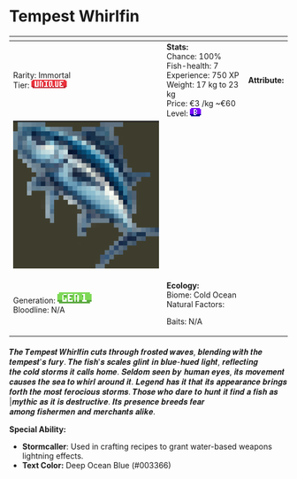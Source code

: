 # Tempest Whirlfin

<table data-view="cards"><thead><tr><th></th><th></th><th></th></tr></thead><tbody><tr><td>Rarity: Immortal<br>Tier: <img src="../../../../../.gitbook/assets/image (3).png" alt=""></td><td><strong>Stats:</strong><br>Chance: 100%<br>Fish-health: 7<br>Experience: 750 XP<br>Weight: 17 kg to 23 kg<br>Price: €3 /kg  ~€60<br>Level:  <img src="../../../../../.gitbook/assets/image (11).png" alt=""></td><td><strong>Attribute:</strong> </td></tr><tr><td><img src="../../../../../.gitbook/assets/image (7).png" alt="" data-size="original"></td><td></td><td></td></tr><tr><td>Generation: <img src="../../../../../.gitbook/assets/gen1 (1).png" alt=""><br>Bloodline: N/A</td><td><p><strong>Ecology:</strong> <br>Biome: Cold Ocean<br>Natural Factors: </p><p>Baits: N/A<br></p></td><td></td></tr></tbody></table>

####

𝑻𝒉𝒆 𝑻𝒆𝒎𝒑𝒆𝒔𝒕 𝑾𝒉𝒊𝒓𝒍𝒇𝒊𝒏 𝒄𝒖𝒕𝒔 𝒕𝒉𝒓𝒐𝒖𝒈𝒉 𝒇𝒓𝒐𝒔𝒕𝒆𝒅 𝒘𝒂𝒗𝒆𝒔, 𝒃𝒍𝒆𝒏𝒅𝒊𝒏𝒈 𝒘𝒊𝒕𝒉 𝒕𝒉𝒆\
&#x20;𝒕𝒆𝒎𝒑𝒆𝒔𝒕'𝒔 𝒇𝒖𝒓𝒚. 𝑻𝒉𝒆 𝒇𝒊𝒔𝒉'𝒔 𝒔𝒄𝒂𝒍𝒆𝒔 𝒈𝒍𝒊𝒏𝒕 𝒊𝒏 𝒃𝒍𝒖𝒆-𝒉𝒖𝒆𝒅 𝒍𝒊𝒈𝒉𝒕, 𝒓𝒆𝒇𝒍𝒆𝒄𝒕𝒊𝒏𝒈 \
𝒕𝒉𝒆 𝒄𝒐𝒍𝒅 𝒔𝒕𝒐𝒓𝒎𝒔 𝒊𝒕 𝒄𝒂𝒍𝒍𝒔 𝒉𝒐𝒎𝒆. 𝑺𝒆𝒍𝒅𝒐𝒎 𝒔𝒆𝒆𝒏 𝒃𝒚 𝒉𝒖𝒎𝒂𝒏 𝒆𝒚𝒆𝒔, 𝒊𝒕𝒔 𝒎𝒐𝒗𝒆𝒎𝒆𝒏𝒕\
𝒄𝒂𝒖𝒔𝒆𝒔 𝒕𝒉𝒆 𝒔𝒆𝒂 𝒕𝒐 𝒘𝒉𝒊𝒓𝒍 𝒂𝒓𝒐𝒖𝒏𝒅 𝒊𝒕. 𝑳𝒆𝒈𝒆𝒏𝒅 𝒉𝒂𝒔 𝒊𝒕 𝒕𝒉𝒂𝒕 𝒊𝒕𝒔 𝒂𝒑𝒑𝒆𝒂𝒓𝒂𝒏𝒄𝒆 𝒃𝒓𝒊𝒏𝒈𝒔 \
𝒇𝒐𝒓𝒕𝒉 𝒕𝒉𝒆 𝒎𝒐𝒔𝒕 𝒇𝒆𝒓𝒐𝒄𝒊𝒐𝒖𝒔 𝒔𝒕𝒐𝒓𝒎𝒔. 𝑻𝒉𝒐𝒔𝒆 𝒘𝒉𝒐 𝒅𝒂𝒓𝒆 𝒕𝒐 𝒉𝒖𝒏𝒕 𝒊𝒕 𝒇𝒊𝒏𝒅 𝒂 𝒇𝒊𝒔𝒉 𝒂𝒔 \
|𝒎𝒚𝒕𝒉𝒊𝒄 𝒂𝒔 𝒊𝒕 𝒊𝒔 𝒅𝒆𝒔𝒕𝒓𝒖𝒄𝒕𝒊𝒗𝒆. 𝑰𝒕𝒔 𝒑𝒓𝒆𝒔𝒆𝒏𝒄𝒆 𝒃𝒓𝒆𝒆𝒅𝒔 𝒇𝒆𝒂𝒓 \
𝒂𝒎𝒐𝒏𝒈 𝒇𝒊𝒔𝒉𝒆𝒓𝒎𝒆𝒏 𝒂𝒏𝒅 𝒎𝒆𝒓𝒄𝒉𝒂𝒏𝒕𝒔 𝒂𝒍𝒊𝒌𝒆.

**Special Ability:**

* **Stormcaller**: Used in crafting recipes to grant water-based weapons lightning effects.
* **Text Color:** Deep Ocean Blue (#003366)

